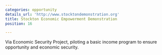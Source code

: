 ```yaml
---
categories: opportunity
details_url: 'http://www.stocktondemonstration.org'
title: Stockton Economic Empowerment Demonstration
position: 16

---
```


Via Economic Security Project, piloting a basic income program to ensure opportunity and economic security.
